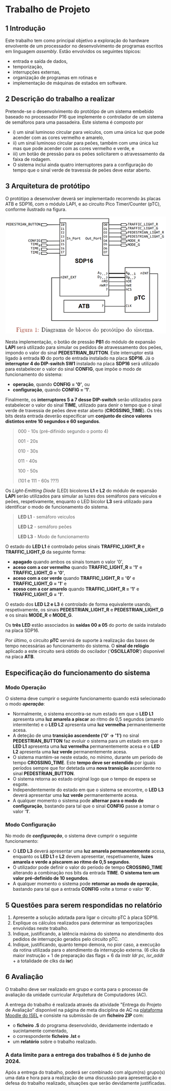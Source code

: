 # Trabalho de Projeto

## 1 Introdução

Este trabalho tem como principal objetivo a exploração do hardware envolvente de um processador no desenvolvimento de programas escritos em linguagem *assembly*. Estão envolvidos os seguintes tópicos: 

- entrada e saída de dados, 
- temporização, 
- interrupções externas, 
- organização de programas em rotinas e 
- implementação de máquinas de estados em software.

## 2 Descrição do trabalho a realizar

Pretende-se o desenvolvimento do protótipo de um sistema embebido baseado no processador P16 que implemente o controlador de um sistema de semáforos para uma passadeira. Este sistema é composto por 

- i) um sinal luminoso circular para veículos, com uma única luz que pode acender com as cores vermelho e amarelo,
-  ii) um sinal luminoso circular para peões, também com uma única luz mas que pode acender com as cores vermelho e verde, e 
- iii) um botão de pressão para os peões solicitarem o atravessamento da faixa de rodagem. 
- O sistema inclui ainda quatro interruptores para a configuração do tempo que o sinal verde de travessia de peões deve estar aberto.

## 3 Arquitetura de protótipo

O protótipo a desenvolver deverá ser implementado recorrendo às placas ATB e SDP16, com o módulo LAPI, e ao circuito Pico Timer/Counter (pTC), conforme ilustrado na figura.

![image-20240515142115171](../../images/image-20240515142115171.png)

Nesta implementação, o botão de pressão **PB1** do módulo de expansão **LAPI** será utilizado para simular os pedidos de atravessamento dos peões, impondo o valor do sinal **PEDESTRIAN_BUTTON**. Este interruptor está ligado à entrada **I0** do porto de entrada instalado na placa **SDP16**. Já o **interruptor 4 do DIP-switch SW1** instalado na placa **SDP16** será utilizado para estabelecer o valor do sinal **CONFIG**, que impõe o modo de funcionamento do sistema: 

- **operação**, quando **CONFIG = '0'**, ou 
- **configuração**, quando **CONFIG = '1'**.

Finalmente, os **interruptores 5 a 7 desse DIP-switch** serão utilizados para estabelecer o valor do sinal **TIME**, utilizado para denir o tempo que o sinal verde de travessia de peões deve estar aberto (**CROSSING_TIME**). Os três bits desta entrada deverão especificar um **conjunto de cinco valores distintos entre 10 segundos e 60 segundos**.

> 000 - 10s (pré-difinido segundo o ponto 4)
>
> 001 - 20s
>
> 010 - 30s
>
> 011 - 40s
>
> 100 - 50s
>
> (101 e 111 - 60s  ???)

Os *Light-Emitting Diode* (LED) bicolores **L1** e **L2** do módulo de expansão **LAPI** serão utilizados para simular as luzes dos semáforos para veículos e peões, respetivamente, enquanto o LED bicolor **L3** será utilizado para identificar o modo de funcionamento do sistema. 

> **LED L1** - semáforo veiculos
>
> **LED L2** - semáforo peões
>
> **LED L3** - Modo de funcionamento

O estado do **LED L1** é controlado pelos sinais **TRAFFIC_LIGHT_R** e **TRAFFIC_LIGHT_G** da seguinte forma: 

- **apagado** quando ambos os sinais tomam o valor '0', 
- **aceso com a cor vermelho** quando **TRAFFIC_LIGHT_R = '1'** e **TRAFFIC_LIGHT_G = '0'**, 
- **aceso com a cor verde** quando **TRAFFIC_LIGHT_R = '0'** e **TRAFFIC_LIGHT_G = '1'** e 
- **aceso com a cor amarelo** quando **TRAFFIC_LIGHT_R = '1'** e **TRAFFIC_LIGHT_G = '1'**. 

O estado dos **LED L2 e L3** é controlado de forma equivalente usando, respetivamente, os sinais **PEDESTRIAN_LIGHT_R** e **PEDESTRIAN_LIGHT_G** e os sinais **MODE_R** e **MODE_G**.

 Os **três LED** estão associados às **saídas 00 a 05** do porto de saída instalado na placa SDP16.

Por último, o circuito **pTC** servirá de suporte à realização das bases de tempo necessárias ao funcionamento do sistema. O **sinal de relógio** aplicado a este circuito será obtido do oscilador ('**OSCILLATOR**') disponível na placa **ATB**.

## Especificação do funcionamento do sistema

### Modo Operação

O sistema deve cumprir o seguinte funcionamento quando está selecionado o modo ***operação***:

- Normalmente, o sistema encontra-se num estado em que o **LED L1** apresenta uma **luz amarela a piscar** ao ritmo de 0,5 segundos (amarelo intermitente) e o **LED L2** apresenta uma **luz vermelha** permanentemente acesa.
- A deteção de uma **transição ascendente ('0' → '1')** no sinal **PEDESTRIAN_BUTTON** faz evoluir o sistema para um estado em que o **LED L1** apresenta uma **luz vermelha** permanentemente acesa e o **LED L2** apresenta uma **luz verde** permanentemente acesa.
- O sistema mantém-se neste estado, no mínimo, durante um período de tempo **CROSSING_TIME**. Este **tempo deve ser estendido** por iguais períodos sempre que for detetada uma **nova transição** ascendente no sinal **PEDESTRIAN_BUTTON**.
- O sistema retorna ao estado original logo que o tempo de espera se esgote.
- Independentemente do estado em que o sistema se encontre, o **LED L3** deverá apresentar uma **luz verde** permanentemente acesa.
- A qualquer momento o sistema pode **alternar para o modo de configuração**, bastando para tal que o sinal **CONFIG** passe a tomar o valor '**1**'.

### Modo Configuração

No modo de ***configuração***, o sistema deve cumprir o seguinte funcionamento:

- O **LED L3** deverá apresentar uma **luz amarela permanentemente** acesa, enquanto os **LED L1** e **L2** devem apresentar, respetivamente, **luzes amarela e verde a piscarem ao ritmo de 0,5 segundos**.
- O utilizador pode definir o valor do período de tempo **CROSSING_TIME** alterando a combinação nos bits da entrada **TIME**. **O sistema tem um valor pré-definido de 10 segundos**.
- A qualquer momento o sistema pode **retornar ao modo de operação**, bastando para tal que a entrada **CONFIG** volte a tomar o valor '**0**'.

## 5 Questões para serem respondidas no relatório

1. Apresente a solução adotada para ligar o circuito pTC à placa SDP16.
2. Explique os cálculos realizados para determinar as temporizações envolvidas neste trabalho.
3. Indique, justificando, a latência máxima do sistema no atendimento dos pedidos de interrupção gerados pelo circuito pTC. 
4. Indique, justificando, quanto tempo demora, no pior caso, a execução da rotina utilizada para o atendimento da interrupção externa. (6 clks da maior instrução + 1 de preparação das flags + 6 da instr *ldr pc, isr_add*r  + a totalidade de clks da **isr**)

## 6 Avaliação

O trabalho deve ser realizado em grupo e conta para o processo de avaliação da unidade curricular Arquitetura de Computadores (AC).

A entrega do trabalho é realizada através da atividade "Entrega do Projeto de Avaliação" disponível na página de meta disciplina de AC na [plataforma Moodle do ISEL](https://moodle.isel.pt/) e consiste na submissão de um **ficheiro ZIP** com:

- o **ficheiro .S** do programa desenvolvido, devidamente indentado e sucintamente comentado, 
- o correspondente **ficheiro .lst** e 
- um **relatório** sobre o trabalho realizado.

### A data limite para a entrega dos trabalhos é **5 de junho de 2024**.

Após a entrega do trabalho, poderá ser combinado com algum(ns) grupo(s) uma data e hora para a realização de uma discussão para apresentação e defesa do trabalho realizado, situações que serão devidamente justificadas.